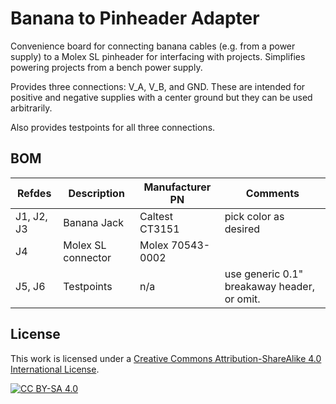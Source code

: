 # Banana to Pinheader Adapter

Convenience board for connecting banana cables (e.g. from a power supply) to a
Molex SL pinheader for interfacing with projects. Simplifies powering projects
from a bench power supply.

Provides three connections: V_A, V_B, and GND. These are intended for positive
and negative supplies with a center ground but they can be used arbitrarily.

Also provides testpoints for all three connections.

## BOM
| Refdes | Description | Manufacturer PN | Comments |
| ------ | ----------- | --------------- | -------- |
| J1, J2, J3 | Banana Jack | Caltest CT3151 | pick color as desired |
| J4 | Molex SL connector | Molex 70543-0002 | |
| J5, J6 | Testpoints | n/a | use generic 0.1" breakaway header, or omit. |

## License
This work is licensed under a [Creative Commons Attribution-ShareAlike 4.0
International License][cc-by-sa].

[![CC BY-SA 4.0][cc-by-sa-image]][cc-by-sa]

[cc-by-sa]: http://creativecommons.org/licenses/by-sa/4.0/
[cc-by-sa-image]: https://licensebuttons.net/l/by-sa/4.0/88x31.png
[cc-by-sa-shield]: https://img.shields.io/badge/License-CC%20BY--SA%204.0-lightgrey.svg
